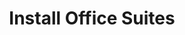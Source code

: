 ---
sidebar_position: 1
title: "Install Office Suites"
sidebar_label: "Install Office Suites"
description: "Set up office software in Alpine Linux systems - install LibreOffice, office applications, productivity suites, and document editing tools."
keywords:
  - "alpine office suites"
  - "libreoffice"
  - "office applications"
  - "productivity software"
  - "document editors"
tags:
  - alpine
  - office-suites
  - libreoffice
  - office-applications
  - productivity
slug: /linux/alpine/software/desktop-applications/install-office-suites
---